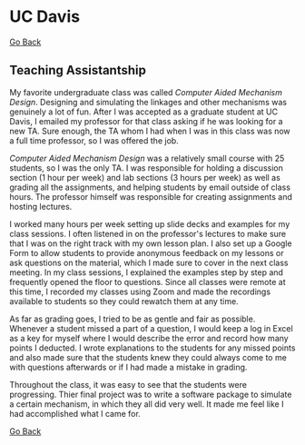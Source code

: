 # UC Davis

[Go Back](/)

## Teaching Assistantship

My favorite undergraduate class was called _Computer Aided Mechanism Design_. Designing and simulating the linkages and other mechanisms was genuinely a lot of fun. After I was accepted as a graduate student at UC Davis, I emailed my professor for that class asking if he was looking for a new TA. Sure enough, the TA whom I had when I was in this class was now a full time professor, so I was offered the job.

_Computer Aided Mechanism Design_ was a relatively small course with 25 students, so I was the only TA. I was responsible for holding a discussion section (1 hour per week) and lab sections (3 hours per week) as well as grading all the assignments, and helping students by email outside of class hours. The professor himself was responsible for creating assignments and hosting lectures.

I worked many hours per week setting up slide decks and examples for my class sessions. I often listened in on the professor's lectures to make sure that I was on the right track with my own lesson plan. I also set up a Google Form to allow students to provide anonymous feedback on my lessons or ask questions on the material, which I made sure to cover in the next class meeting. In my class sessions, I explained the examples step by step and frequently opened the floor to questions. Since all classes were remote at this time, I recorded my classes using Zoom and made the recordings available to students so they could rewatch them at any time.

As far as grading goes, I tried to be as gentle and fair as possible. Whenever a student missed a part of a question, I would keep a log in Excel as a key for myself where I would describe the error and record how many points I deducted. I wrote explanations to the students for any missed points and also made sure that the students knew they could always come to me with questions afterwards or if I had made a mistake in grading.

Throughout the class, it was easy to see that the students were progressing. Thier final project was to write a software package to simulate a certain mechanism, in which they all did very well. It made me feel like I had accomplished what I came for.

[Go Back](/)